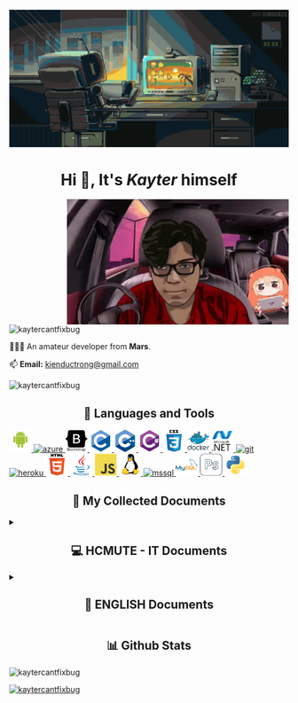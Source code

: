 ![MasterHead](https://github.com/KayterCantFixBug/KayterCantFixBug/blob/main/banner.gif)
<h1 align="center">Hi 👋, It's <i>Kayter</i> himself</h1>
<img align="right" width="400" src="https://github.com/KayterCantFixBug/KayterCantFixBug/blob/main/fakecam.gif">

<p align="left"> <img src="https://komarev.com/ghpvc/?username=kaytercantfixbug&label=Profile%20views&color=0e75b6&style=flat" alt="kaytercantfixbug" /> </p>

<p align="left">🧑🏾‍💻 An amateur developer from <b>Mars​</b>.</p>

📫 **Email:** kienductrong@gmail.com

<p><img align="center" src="https://github-readme-stats.vercel.app/api/top-langs?username=kaytercantfixbug&show_icons=true&locale=en&layout=compact" alt="kaytercantfixbug" /></p>

<h2 align="center">🧰 Languages and Tools</h2>
<p align="left"> <a href="https://developer.android.com" target="_blank" rel="noreferrer"> <img src="https://raw.githubusercontent.com/devicons/devicon/master/icons/android/android-original-wordmark.svg" alt="android" width="40" height="40"/> </a> <a href="https://azure.microsoft.com/en-in/" target="_blank" rel="noreferrer"> <img src="https://www.vectorlogo.zone/logos/microsoft_azure/microsoft_azure-icon.svg" alt="azure" width="40" height="40"/> </a> <a href="https://getbootstrap.com" target="_blank" rel="noreferrer"> <img src="https://raw.githubusercontent.com/devicons/devicon/master/icons/bootstrap/bootstrap-plain-wordmark.svg" alt="bootstrap" width="40" height="40"/> </a> <a href="https://www.cprogramming.com/" target="_blank" rel="noreferrer"> <img src="https://raw.githubusercontent.com/devicons/devicon/master/icons/c/c-original.svg" alt="c" width="40" height="40"/> </a> <a href="https://www.w3schools.com/cpp/" target="_blank" rel="noreferrer"> <img src="https://raw.githubusercontent.com/devicons/devicon/master/icons/cplusplus/cplusplus-original.svg" alt="cplusplus" width="40" height="40"/> </a> <a href="https://www.w3schools.com/cs/" target="_blank" rel="noreferrer"> <img src="https://raw.githubusercontent.com/devicons/devicon/master/icons/csharp/csharp-original.svg" alt="csharp" width="40" height="40"/> </a> <a href="https://www.w3schools.com/css/" target="_blank" rel="noreferrer"> <img src="https://raw.githubusercontent.com/devicons/devicon/master/icons/css3/css3-original-wordmark.svg" alt="css3" width="40" height="40"/> </a> <a href="https://www.docker.com/" target="_blank" rel="noreferrer"> <img src="https://raw.githubusercontent.com/devicons/devicon/master/icons/docker/docker-original-wordmark.svg" alt="docker" width="40" height="40"/> </a> <a href="https://dotnet.microsoft.com/" target="_blank" rel="noreferrer"> <img src="https://raw.githubusercontent.com/devicons/devicon/master/icons/dot-net/dot-net-original-wordmark.svg" alt="dotnet" width="40" height="40"/> </a> <a href="https://git-scm.com/" target="_blank" rel="noreferrer"> <img src="https://www.vectorlogo.zone/logos/git-scm/git-scm-icon.svg" alt="git" width="40" height="40"/> </a> <a href="https://heroku.com" target="_blank" rel="noreferrer"> <img src="https://www.vectorlogo.zone/logos/heroku/heroku-icon.svg" alt="heroku" width="40" height="40"/> </a> <a href="https://www.w3.org/html/" target="_blank" rel="noreferrer"> <img src="https://raw.githubusercontent.com/devicons/devicon/master/icons/html5/html5-original-wordmark.svg" alt="html5" width="40" height="40"/> </a> <a href="https://www.java.com" target="_blank" rel="noreferrer"> <img src="https://raw.githubusercontent.com/devicons/devicon/master/icons/java/java-original.svg" alt="java" width="40" height="40"/> </a> <a href="https://developer.mozilla.org/en-US/docs/Web/JavaScript" target="_blank" rel="noreferrer"> <img src="https://raw.githubusercontent.com/devicons/devicon/master/icons/javascript/javascript-original.svg" alt="javascript" width="40" height="40"/> </a> <a href="https://www.linux.org/" target="_blank" rel="noreferrer"> <img src="https://raw.githubusercontent.com/devicons/devicon/master/icons/linux/linux-original.svg" alt="linux" width="40" height="40"/> </a> <a href="https://www.microsoft.com/en-us/sql-server" target="_blank" rel="noreferrer"> <img src="https://www.svgrepo.com/show/303229/microsoft-sql-server-logo.svg" alt="mssql" width="40" height="40"/> </a> <a href="https://www.mysql.com/" target="_blank" rel="noreferrer"> <img src="https://raw.githubusercontent.com/devicons/devicon/master/icons/mysql/mysql-original-wordmark.svg" alt="mysql" width="40" height="40"/> </a> <a href="https://www.photoshop.com/en" target="_blank" rel="noreferrer"> <img src="https://raw.githubusercontent.com/devicons/devicon/master/icons/photoshop/photoshop-line.svg" alt="photoshop" width="40" height="40"/> </a> <a href="https://www.python.org" target="_blank" rel="noreferrer"> <img src="https://raw.githubusercontent.com/devicons/devicon/master/icons/python/python-original.svg" alt="python" width="40" height="40"/> </a> </p>

<h2 align="center">📑 My Collected Documents</h2>

<details><summary><h2 align="center">💻 HCMUTE - IT Documents</h2></summary>

|MÔ TẢ|LIÊN KẾT|MÔ TẢ|LIÊN KẾT|
|------|:------:|------|:------:|
|Tài liệu số [HCMUTE]|[LINK](http://csdl.hcmute.edu.vn/)|Nhập môn ngành CNTT|[LINK](http://tiny.cc/QTUTE-INTRO2IT)|
|Chương trình đào tạo|[LINK](https://docs.google.com/document/d/1msjP47esB1HsFP5lNdApdgLO0qNDnV5d/edit?usp=drive_link&ouid=115186877765088019765&rtpof=true&sd=true)|Học máy|[LINK](http://tiny.cc/QTUTE-MACHINELEARNING)|
|IT - All Subjects [KTR]|[LINK](https://drive.google.com/drive/folders/1qQZV3-SkIRd-Ph6HC1m-3hkVZZ7MqNr8?usp=sharing)|Học sâu|[LINK](http://tiny.cc/QTUTE-DEEPLEARNING)|
|IT Books|[LINK](https://drive.google.com/drive/folders/16x-GZrRzqr1pyqjzDwQ2tt3s5NRbv2RO?usp=sharing)|IT for Mechatronics, Computer Programming 1|[LINK](http://tiny.cc/QTUTE-TINKYTHUAT)|
|101 Thuật toán và chương trình C|[LINK](https://drive.google.com/file/d/13y4XjNz48q6RyXJcdACsvt6zjB63tU0D/view?usp=sharing)|Matlab Language Programming|[LINK](http://tiny.cc/QTUTE-MATLAB)|
|300 Bài Code Thiếu Nhi|[LINK](https://docs.google.com/document/u/0/d/1WmKuC807QwSa7Q7oz6I6bWYPIkk6oBL1k5RKvnRb8nw/mobilebasic?fbclid=IwAR2zm7hrKqbMezxEXGq3bzC3Kjg_0wNufDkf9TznaqbWoS-EggF7FQ2BuL0)|Trí tuệ nhân tạo|[LINK](http://tiny.cc/QTUTE-AI)|
|Hướng dẫn Tin học Văn phòng|[LINK](https://terabox.com/s/1VcolKeQJqjaDBaGXmJ0f3Q)|**Lỗi "Connection is not private"**: *Advance > Access*

</details>

<details><summary><h2 align="center">📓 ENGLISH Documents</h2></summary>

|MÔ TẢ|LIÊN KẾT|MÔ TẢ|LIÊN KẾT|
|------|:------:|------|:------:|
|MotTiengAnh - Sách IELTS từ MẤT GỐC đến 7.5+|[LINK](https://tailieu.mottienganh.com/?utm_source=page_nhachoc&utm_medium=giaitri&utm_campaign=cpc)|Tra câu VIỆT - ANH|[LINK](https://tracau.vn/)|
|PMP - Bộ từ vựng CHUYÊN NGÀNH|[LINK](https://drive.google.com/drive/folders/1tfYX7cPwqF5zVmlckJiMKj3FL2v2LcH1?usp=sharing)|Tài liệu tiếng Anh cho người mất gốc|[LINK](https://drive.google.com/drive/folders/1Qfg4nvYWxeAuHmZeK-PZvw2Q7uEAUYGB?usp=sharing)|
|8415 Tài liệu Cambridge|[LINK](https://terabox.com/s/1frh6q5zHsj8lw7lR-TstAw)|Kho Truyện - Tiểu thuyết [Song ngữ]|[LINK](https://drive.google.com/drive/folders/1me4JjJ3J7yj_PmoDjc2KjtkY3xJYBsWA?usp=sharing)|
|Hack não 1500 từ TIẾNG ANH - Bản đẹp|[LINK](https://drive.google.com/file/d/140Gzf7C4wCcTNwFRrXecwxpjacg8FiiZ/view?usp=sharing)|

</details>

<h2 align="center">📊​ Github Stats</h2>

<p><img align="center" src="https://github-readme-stats.vercel.app/api?username=kaytercantfixbug&show_icons=true&locale=en" alt="kaytercantfixbug" /></p>

<p align="left"> <a href="https://github.com/ryo-ma/github-profile-trophy"><img src="https://github-profile-trophy.vercel.app/?username=kaytercantfixbug" alt="kaytercantfixbug" /></a> </p>
